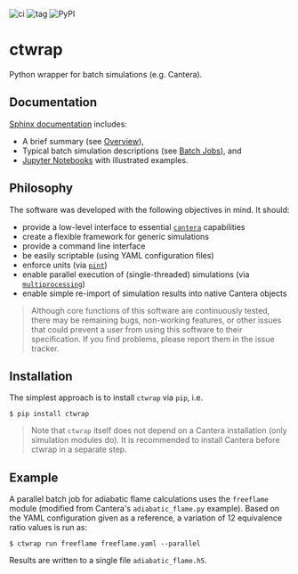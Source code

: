 ![ci](https://github.com/microcombustion/ctwrap/workflows/CI/badge.svg)
![tag](https://img.shields.io/github/v/tag/microcombustion/ctwrap)
![PyPI](https://img.shields.io/pypi/v/ctwrap?color=lightblue)

# ctwrap

Python wrapper for batch simulations (e.g. Cantera).

## Documentation

[Sphinx documentation](https://microcombustion.github.io/ctwrap/>) includes:

* A brief summary (see [Overview](https://microcombustion.github.io/ctwrap/overview.html)),
* Typical batch simulation descriptions (see [Batch Jobs](https://microcombustion.github.io/ctwrap/pages/batch.html)), and
* [Jupyter Notebooks](https://microcombustion.github.io/ctwrap/examples/jupyter.html) with illustrated examples.

## Philosophy

The software was developed with the following objectives in mind. It should:

* provide a low-level interface to essential [`cantera`](https://cantera.org/)
  capabilities
* create a flexible framework for generic simulations
* provide a command line interface
* be easily scriptable (using YAML configuration files)
* enforce units (via [`pint`](https://pint.readthedocs.io/en/stable/))
* enable parallel execution of (single-threaded) simulations (via
  [`multiprocessing`](https://docs.python.org/3/library/multiprocessing.html))
* enable simple re-import of simulation results into native Cantera objects

> Although core functions of this software are continuously tested, there
  may be remaining bugs, non-working features, or other issues that could prevent a user from using this software to their specification. If you find problems, please report them in the issue tracker.

## Installation

The simplest approach is to install `ctwrap` via `pip`, i.e.

```
$ pip install ctwrap
```

> Note that `ctwrap` itself does not depend on a Cantera installation (only
  simulation modules do). It is recommended to install Cantera before ctwrap in a separate step.

## Example

A parallel batch job for adiabatic flame calculations uses the `freeflame` module (modified from Cantera's `adiabatic_flame.py` example). Based on the YAML configuration given as a reference, a variation of 12 equivalence ratio values is run as:

```
$ ctwrap run freeflame freeflame.yaml --parallel
```

Results are written to a single file `adiabatic_flame.h5`.
